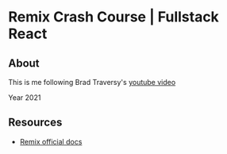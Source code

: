 # Remix Crash Course | Fullstack React

## About

This is me following Brad Traversy's [youtube video](https://youtu.be/d_BhzHVV4aQ)

Year 2021

## Resources

- [Remix official docs](https://remix.run/docs/en/v1)